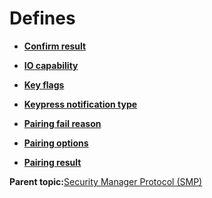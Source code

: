 # Defines

-   **[Confirm result](GUID-76A1E229-6E51-461A-8EFC-347DDD946307.md)**  

-   **[IO capability](GUID-805B05C3-A591-4CB9-B131-C5600D129ECD.md)**  

-   **[Key flags](GUID-FB234243-2896-4D24-AD0B-EAAA85551C4D.md)**  

-   **[Keypress notification type](GUID-A3107AB3-7CF4-4B0E-9D44-1C68B02E9A01.md)**  

-   **[Pairing fail reason](GUID-D078B321-B4BA-40A7-9598-C8618E672EC4.md)**  

-   **[Pairing options](GUID-18C06DA4-1B84-4764-8D8B-2AF416ADE471.md)**  

-   **[Pairing result](GUID-2D7C0D3E-F026-4F79-85C2-2AA6937498AE.md)**  


**Parent topic:**[Security Manager Protocol \(SMP\)](GUID-9E9A14DE-97C6-4905-ABF0-BFF3A4BE5F02.md)

